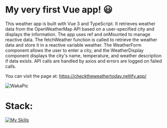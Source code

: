 # My very first Vue app! 😃

This weather app is built with Vue 3 and TypeScript. It retrieves weather data from the OpenWeatherMap API based on a user-specified city and displays the information. The app uses ref and onMounted to manage reactive data. The fetchWeather function is called to retrieve the weather data and store it in a reactive variable weather. The WeatherForm component allows the user to enter a city, and the WeatherDisplay component displays the city's name, temperature, and weather description if data exists. API calls are handled by axios and errors are logged on failed calls.

You can visit the page at: https://checktheweathertoday.netlify.app/

![WakaPic](https://github.com/Owale128/WeatherApp-Vue3/assets/110387474/e7a22afe-bcc9-44e8-af61-a21a7ffc6f2f)

# Stack:
[![My Skills](https://skillicons.dev/icons?i=vite,vue,scss)](https://skillicons.dev)
